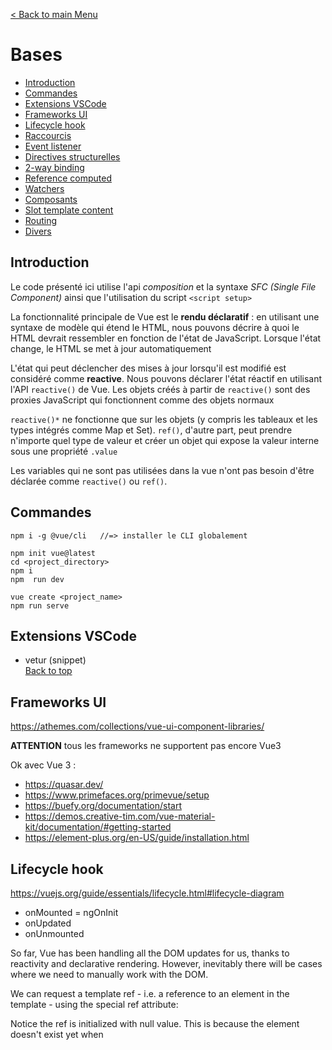 [< Back to main Menu](https://github.com/gsoulie/vue-resources/blob/master/vue-index.md.md)    

# Bases

* [Introduction](#introduction)      
* [Commandes](#commandes)      
* [Extensions VSCode](#extensions-vscode)     
* [Frameworks UI](#frameworks-ui)     
* [Lifecycle hook](#lifecycle-hook)      
* [Raccourcis](#raccourcis)     
* [Event listener](#event-listener)     
* [Directives structurelles](#directives-structurelles)      
* [2-way binding](#2--way-binding)      
* [Reference computed](#reference-computed)     
* [Watchers](#watchers)       
* [Composants](#composants)       
* [Slot template content](#slot-template-content)     
* [Routing](#routing)     
* [Divers](#divers)     


## Introduction

Le code présenté ici utilise l'api *composition* et la syntaxe *SFC (Single File Component)* ainsi que l'utilisation du script ````<script setup>````

La fonctionnalité principale de Vue est le **rendu déclaratif** : en utilisant une syntaxe de modèle qui étend le HTML, nous pouvons décrire à quoi le HTML devrait ressembler en fonction de l'état de JavaScript. Lorsque l'état change, le HTML se met à jour automatiquement

L'état qui peut déclencher des mises à jour lorsqu'il est modifié est considéré comme **reactive**. Nous pouvons déclarer l'état réactif en utilisant l'API ````reactive()```` de Vue. Les objets créés à partir de ````reactive()```` sont des proxies JavaScript qui fonctionnent comme des objets normaux

````reactive()*```` ne fonctionne que sur les objets (y compris les tableaux et les types intégrés comme Map et Set). ````ref()````, d'autre part, peut prendre n'importe quel type de valeur et créer un objet qui expose la valeur interne sous une propriété ````.value````

Les variables qui ne sont pas utilisées dans la vue n'ont pas besoin d'être déclarée comme ````reactive()```` ou ````ref()````.

## Commandes

````
npm i -g @vue/cli	//=> installer le CLI globalement
````

````
npm init vue@latest
cd <project_directory>
npm i
npm  run dev
````

````
vue create <project_name>
npm run serve
````
## Extensions VSCode

* vetur (snippet)    
[Back to top](#bases)   

## Frameworks UI

https://athemes.com/collections/vue-ui-component-libraries/      

**ATTENTION** tous les frameworks ne supportent pas encore Vue3

Ok avec Vue 3 :
* https://quasar.dev/     
* https://www.primefaces.org/primevue/setup     
* https://buefy.org/documentation/start     
* https://demos.creative-tim.com/vue-material-kit/documentation/#getting-started      
* https://element-plus.org/en-US/guide/installation.html     

## Lifecycle hook

https://vuejs.org/guide/essentials/lifecycle.html#lifecycle-diagram      

* onMounted = ngOnInit      
* onUpdated      
* onUnmounted      

So far, Vue has been handling all the DOM updates for us, thanks to reactivity and declarative rendering. However, inevitably there will be cases where we need to manually work with the DOM.

We can request a template ref - i.e. a reference to an element in the template - using the special ref attribute:

Notice the ref is initialized with null value. This is because the element doesn't exist yet when <script setup> is executed. The template ref is only accessible after the component is mounted.

````html
<script setup>
import { ref, onMounted } from 'vue'

const p = ref(null)

onMounted(() => { p.value.textContent = 'mounted!' })
</script>

<template>
  <p ref="p">hello</p>
</template>
````
  
## Raccourcis

| Directive        | Raccourcis           |
| ------------- |:-------------:|
|````v-bind:<value>````|````:<value>````|
|````v-bind:class````|````:class````|
|````v-bind:id````|````:id````|
|````v-on:click````|````@click````|
|````v-on:<event_source>````|````@<event_source>````|
|````v-on:input````|````@input````|
  
[Back to top](#bases)   
  
  
## Event listener
  
````html
<script setup>
import { ref } from 'vue'

const count = ref(0)
let count2 = 0

function increment() {
  count2++
  count.value++
}
</script>

<template>
  <!-- make this button work -->
  <button @click="increment">count is: {{ count }}</button>
  <p>
    Count2 : {{ count2 }}
  </p>
</template>
````
[Back to top](#bases)   
  
  
## Directives structurelles
  
### v-if v-else

````html
<script setup>
import { ref } from 'vue'

const awesome = ref(true)

function toggle() { awesome.value = !awesome.value }
</script>

<template>
  <button @click="toggle">toggle</button>
  <h1 v-if="awesome">Vue is awesome!</h1>
  <h1 v-else>Oh no 😢</h1>
</template>
````
[Back to top](#bases)     
  
### v-for

````html
<script setup>
import { ref } from 'vue'

// give each todo a unique id
let id = 0

const newTodo = ref('')
const todos = ref([
  { id: id++, text: 'Learn HTML' },
  { id: id++, text: 'Learn JavaScript' },
  { id: id++, text: 'Learn Vue' }
])

function addTodo() {
  todos.value.push({ id: id++, text: newTodo.value})
  // reset todo
  newTodo.value = ''
}

function removeTodo(todo) {
  todos.value = todos.value.filter(t => t.id !== todo.id)
}
</script>

<template>
  <form @submit.prevent="addTodo">
    <input v-model="newTodo">
    <button>Add Todo</button>    
  </form>
  <ul>
    <li v-for="todo in todos" :key="todo.id">
      {{ todo.text }}
      <button @click="removeTodo(todo)">X</button>
    </li>
  </ul>
</template>
````
[Back to top](#bases)   
  
  
## 2-way binding

Le 2-way binding avec vue se caractérise par l'utilisation du v-bind + v-on. Pour simplifier cela on peut simplement utiliser ````v-model="maVar"````
  
````html
<script setup>
import { ref } from 'vue'

const text = ref('')

function onInput(e) { text.value = e.target.value }
</script>

<template>
  <input :value="text" @input="onInput" placeholder="Type here">
  
  <!-- Or to simplify -->
  <input v-model="text" placeholder="Type here">
  
  <p>{{ text }}</p>
</template>
````
[Back to top](#bases)   
  
  
## Reference computed
  
````html
<script setup>
import { ref, computed } from 'vue'

let id = 0

const newTodo = ref('')
const hideCompleted = ref(false)
const todos = ref([
  { id: id++, text: 'Learn HTML', done: true },
  { id: id++, text: 'Learn JavaScript', done: true },
  { id: id++, text: 'Learn Vue', done: false }
])
const filteredTodos = computed(() => {
  // return filtered todos based on
  // `todos.value` & `hideCompleted.value`
  return hideCompleted.value
	? todos.value.filter((t) => !t.done)
	: todos.value
})

function addTodo() {
  todos.value.push({ id: id++, text: newTodo.value, done: false })
  newTodo.value = ''
}

function removeTodo(todo) {
  todos.value = todos.value.filter((t) => t !== todo)
}
</script>

<template>
  <form @submit.prevent="addTodo">
    <input v-model="newTodo" />
    <button>Add Todo</button>
  </form>
  <ul>
    <li v-for="todo in filteredTodos" :key="todo.id">
      <input type="checkbox" v-model="todo.done">
      <span :class="{ done: todo.done }">{{ todo.text }}</span>
      <button @click="removeTodo(todo)">X</button>
    </li>
  </ul>
      
  <button @click="hideCompleted = !hideCompleted">
    {{ hideCompleted ? 'Show all' : 'Hide completed' }}
  </button>
</template>

<style>
.done {
  text-decoration: line-through;
}
</style>
````
[Back to top](#bases)   
  
## Watchers

Les watchers permettent de déclencher un traitement lorsque la valeur d'un élément observé change. 

https://vuejs.org/guide/essentials/watchers.html

**Ex 1 : déclencher un affichage console lorsqu'une valeur est modifiée**
  
````html
<script setup>
import { ref, watch } from 'vue'

const count = ref(0)

function increment() { count.value++ }
 
// watcher
watch(count, (newCount) => {
  console.log(`new count is ${newCount}`)
})
  
</script>

<template>
  <button @click="increment">
    Increment
  </button>
  <p>
    {{ count }}
  </p>
</template>
````

**Ex 2 : Lister des todos à chaque incrémentation du todoId**
  
````html
<script setup>
import { ref, watch } from 'vue'

const todoId = ref(1)
const todoData = ref(null)
  
async function fetchData() {
  todoData.value = null
  // timeout pour simuler le chargement
  setTimeout(async () => {
    const res = await fetch(
      `https://jsonplaceholder.typicode.com/todos/${todoId.value}`
    )  
    todoData.value = await res.json()
  }, 500)  
  
}
// watcher qui déclenche le chargement du todo lors de l'incrémentation du todoId
watch(todoId, fetchData)  
  
fetchData()
</script>

<template>
  <p>Todo id: {{ todoId }}</p>
  <button @click="todoId++">Fetch next todo</button>
  <p v-if="!todoData">Loading...</p>
  <pre v-else>{{ todoData }}</pre>
</template>
````
[Back to top](#bases)     
  
## Composants
  
````html
<script setup>
	import ChildComp from './ChildComp.vue'
</script>

<template>
  <ChildComp></ChildComp>
</template>
````
  
### Passage de paramètres

> équivalent @Input() Angular 

Le composant enfant doit définir la liste des paramètres qu'il expose

````html
<script setup>
const props = defineProps({
  msg: String,
  count: Number
})
</script>
````

Ces propriétés sont accessibles depuis le code via l'objet retourné par defineProps() et sont accessible aux parents de la manière suivante via un v-bind

````html
<script setup>
import { ref } from 'vue'
import ChildComp from './ChildComp.vue'

const greeting = ref('Hello from parent')

</script>

<template>
  <ChildComp :msg="greeting" />
</template>
````
  
### Events
  
> équivalent @Output() Angular

Déclaration des évènements depuis le composant enfant

````html
<script setup>
// declare emitted events
const emit = defineEmits(['response'])

// emit with argument
emit('response', 'hello from child')
</script>
````
  
Réaction à l'évènement depuis le parent

````html
<ChildComp @response="(msg) => childMsg = msg" />
````

**Ex d'écoute :**

````html
<script setup>
import { ref } from 'vue'
import ChildComp from './ChildComp.vue'

const childMsg = ref('No child msg yet')
</script>

<template>
  <ChildComp @:response="(msg) => childMsg = msg"/>
  <p>{{ childMsg }}</p>
</template>  
````  

````html
<script setup>
import { ref, reactive } from 'vue'

  let fixedMessage = 'Hello World !'
  const dynamicMessage = ref('My name is ')	// Déclaré avec ref(...) l'objet expose une propriété value
  dynamicMessage.value += 'toto';
// component logic
const counter = reactive({
  count: 1
})
</script>

<template>
  <h1>{{ fixedMessage }}</h1>
  <h4>
    {{ dynamicMessage }}
  </h4>
  <p>
    {{counter.count}}
  </p>
</template>

<style>
  h1 {
    color: coral;
  }
</style>
````
[Back to top](#bases)   
  
## Slot template content
  
> équivalent *ng-content* Angular

Il suffit au parent de passer du contenu html dans la balise du contenu enfant

*composant parent*
````html
<ChildComp>
  <p>
    This is the contant template from the parent {{ msg }}
  </p>
</ChildComp>
````

Côté composant enfant, il est possible de définir un contenu "par défaut" lorsque le parent ne passe aucun contenu via la balise slot 

*composant enfant*
````html
<slot>Fallback content</slot>
````
[Back to top](#bases)   
  
## Routing

*router/index.ts*

````typescript
import { createRouter, createWebHistory } from "vue-router";
import HomeView from "../views/HomeView.vue";

const router = createRouter({
  history: createWebHistory(import.meta.env.BASE_URL),
  routes: [
    {
      path: "/",
      name: "home",
      component: HomeView,
    },
    {
      path: "/about",
      name: "about",
      // route level code-splitting
      // this generates a separate chunk (About.[hash].js) for this route
      // which is lazy-loaded when the route is visited.
      component: () => import("../views/AboutView.vue"),
    },
  ],
});

export default router;
````

*component.vue*

````html
<template>
  <nav>
    <RouterLink to="/">Home</RouterLink>
    <RouterLink to="/about">About</RouterLink>
  </nav>
</template>
````
[Back to top](#bases)       

## Divers

ajouter une classe / id css dynamique

````html
<script setup>
	import { ref } from 'vue'

	const titleClass = ref('title')
	const myDivId = ref('myDiv')
</script>

<template>
  <div :id="myDivId">
  	<h1 :class="titleClass">Make me red</h1> <!-- add dynamic class binding here -->
  </div>
</template>

<style>
	.title { color: red; }
	#myDivId { 
	  padding: 20px;
	  background: coral;
	}
</style>
````
[Back to top](#bases)     
